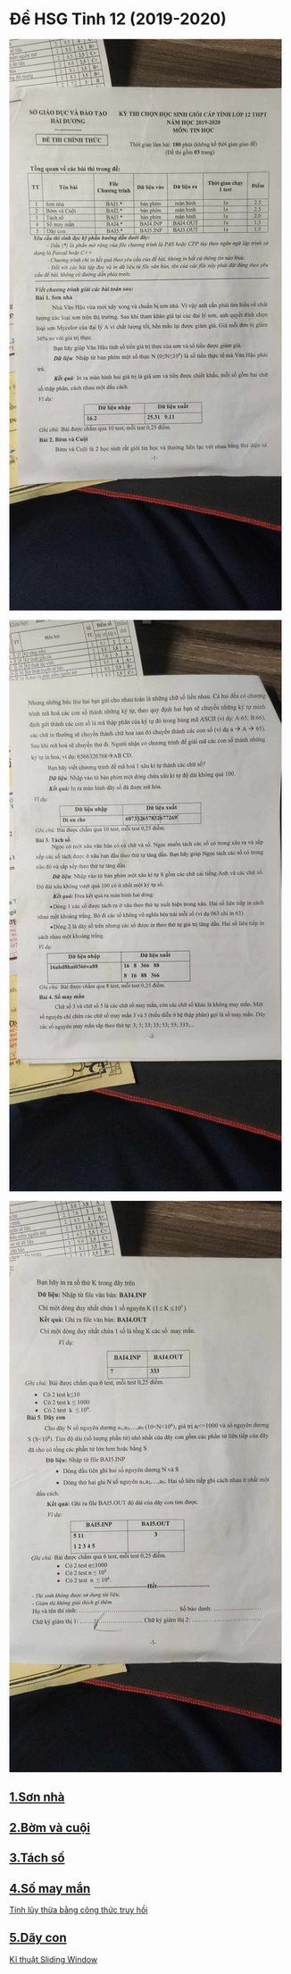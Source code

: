 # Đề HSG Tỉnh 12 (2019-2020)

![](./Quest1.jpg)

![](./Quest2.jpg)

![](./Quest3.jpg)

## [1.Sơn nhà](./son_nha/BAI1.cpp)

## [2.Bờm và cuội](./bom_va_cuoi/BAI2.cpp)

## [3.Tách số](./tach_so/BAI3.cpp)

## [4.Số may mắn](./somayman/BAI4.cpp)

[Tính lũy thừa bằng công thức truy hồi](https://freetuts.net/thuat-toan-tinh-luy-thua-nhanh-trong-cc++-2681.html)

## [5.Dãy con](./day_con/BAI5.cpp)

[ Kĩ thuật Sliding Window](https://www.geeksforgeeks.org/window-sliding-technique/)